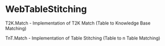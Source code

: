 # WebTableStitching

T2K.Match - Implementation of T2K Match (Table to Knowledge Base Matching) 

TnT.Match - Implementation of Table Stitching (Table to n Table Matching)
